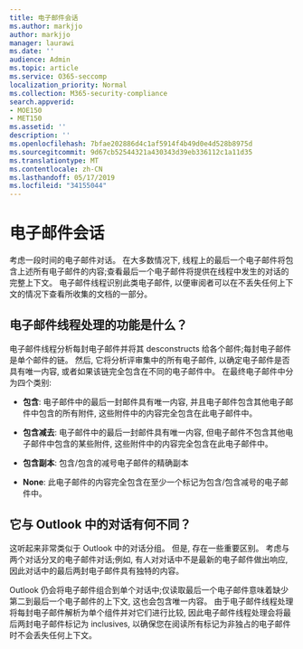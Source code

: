 ```yaml
---
title: 电子邮件会话
ms.author: markjjo
author: markjjo
manager: laurawi
ms.date: ''
audience: Admin
ms.topic: article
ms.service: O365-seccomp
localization_priority: Normal
ms.collection: M365-security-compliance
search.appverid:
- MOE150
- MET150
ms.assetid: ''
description: ''
ms.openlocfilehash: 7bfae202886d4c1af5914f4b49d0e4d528b8975d
ms.sourcegitcommit: 9d67cb52544321a430343d39eb336112c1a11d35
ms.translationtype: MT
ms.contentlocale: zh-CN
ms.lasthandoff: 05/17/2019
ms.locfileid: "34155044"
---
```

# <a name="email-threading"></a>电子邮件会话

考虑一段时间的电子邮件对话。 在大多数情况下, 线程上的最后一个电子邮件将包含上述所有电子邮件的内容;查看最后一个电子邮件将提供在线程中发生的对话的完整上下文。 电子邮件线程识别此类电子邮件, 以便审阅者可以在不丢失任何上下文的情况下查看所收集的文档的一部分。

## <a name="what-does-email-threading-do"></a>电子邮件线程处理的功能是什么？

电子邮件线程分析每封电子邮件并将其 desconstructs 给各个邮件;每封电子邮件是单个邮件的链。 然后, 它将分析评审集中的所有电子邮件, 以确定电子邮件是否具有唯一内容, 或者如果该链完全包含在不同的电子邮件中。 在最终电子邮件中分为四个类别:

- **包含**: 电子邮件中的最后一封邮件具有唯一内容, 并且电子邮件包含其他电子邮件中包含的所有附件, 这些附件中的内容完全包含在此电子邮件中。


- **包含减去**: 电子邮件中的最后一封邮件具有唯一内容, 但电子邮件不包含其他电子邮件中包含的某些附件, 这些附件中的内容完全包含在此电子邮件中。

- **包含副本**: 包含/包含的减号电子邮件的精确副本

- **None**: 此电子邮件的内容完全包含在至少一个标记为包含/包含减号的电子邮件中。

## <a name="how-is-it-different-from-conversations-in-outlook"></a>它与 Outlook 中的对话有何不同？
这听起来非常类似于 Outlook 中的对话分组。 但是, 存在一些重要区别。 考虑与两个对话分叉的电子邮件对话;例如, 有人对对话中不是最新的电子邮件做出响应, 因此对话中的最后两封电子邮件具有独特的内容。

Outlook 仍会将电子邮件组合到单个对话中;仅读取最后一个电子邮件意味着缺少第二到最后一个电子邮件的上下文, 这也会包含唯一内容。 由于电子邮件线程处理将每封电子邮件解析为单个组件并对它们进行比较, 因此电子邮件线程处理会将最后两封电子邮件标记为 inclusives, 以确保您在阅读所有标记为非独占的电子邮件时不会丢失任何上下文。